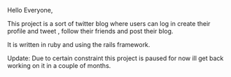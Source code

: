 Hello Everyone,


This project is a sort of twitter blog where users can log in create their profile and tweet , follow their friends and post their blog.

It is written in ruby and using the rails framework.

Update: Due to certain constraint this project is paused for now ill get back working on it in a couple of months.
